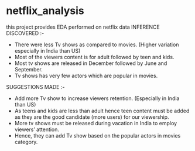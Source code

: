 # netflix_analysis
this project provides EDA performed on netflix data
INFERENCE DISCOVERED :-
* There were less Tv shows as compared to movies. (Higher variation especially in India than US)
* Most of the viewers content is for adult followed by teen and kids.
* Most tv shows are released in December followed by June and September.
* Tv shows has very few actors which are popular in movies.

SUGGESTIONS MADE :-
* Add more Tv show to increase viewers retention. (Especially in India than US)
* As teens and kids are less than adult hence teen content must be added as they are the good candidate (more users) for our viewership.
* More tv shows must be released during vacation in India to employ viewers’ attention.
* Hence, they can add Tv show based on the popular actors in movies category. 




